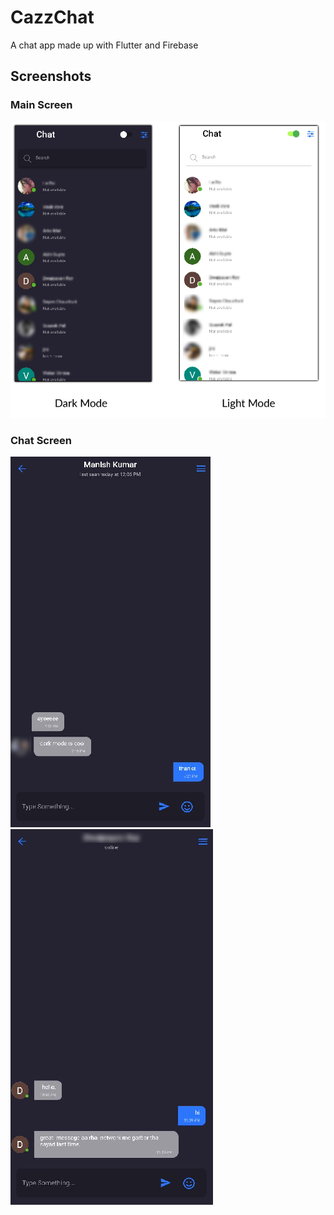# CazzChat 
A chat app made up with Flutter and Firebase

## Screenshots
### Main Screen
![Alt text](screenshots/1.png)

### Chat Screen
![Alt text](screenshots/2.png)
![Alt text](screenshots/3.png)
